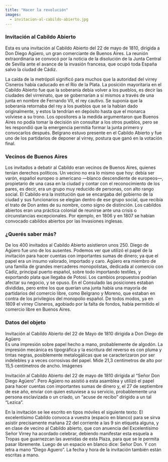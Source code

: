 ```yaml
---
title: "Hacer la revolución"
images:
  - invitacion-al-cabildo-abierto.jpg
---
```


### Invitación al Cabildo Abierto
Esta es una invitación al Cabildo Abierto del 22 de mayo de 1810, dirigida a Don Diego Agüero, un gran comerciante de Buenos Aires. La reunión extraordinaria se convocó por la noticia de la disolución de la Junta Central de Sevilla ante el avance de la invasión francesa, que ocupó toda España salvo la ciudad de Cádiz. 

La caída de la metrópoli significó para muchos que la autoridad del virrey Cisneros había caducado en el Río de la Plata. La posición mayoritaria en el Cabildo Abierto fue que la soberanía debía volver a los pueblos, es decir las ciudades del virreinato, que se gobernarían a sí mismos a través de una junta en nombre de Fernando VII, el rey cautivo. Se suponía que la soberanía retornaba del rey a los pueblos que se la habían dado originalmente, y estos la tendrían en depósito hasta que el monarca volviese a su trono. 
Los opositores a la medida argumentaron que Buenos Aires no podía tomar la decisión sin consultar a los otros pueblos, pero se les respondió que la emergencia permitía formar la junta primero y convocarlos después. Belgrano estuvo presente en el Cabildo Abierto y fue uno de los partidarios de deponer al virrey, postura que ganó en la votación final.

### Vecinos de Buenos Aires 
Los invitados a debatir al Cabildo eran vecinos de Buenos Aires, quienes tenían derechos políticos. Un vecino no era lo mismo que hoy: debía ser varón, español europeo o americano ―blanco descendiente de europeos―, propietario de una casa en la ciudad y contar con el reconocimiento de los pares, es decir, era un grupo muy reducido de personas, con alto rango social. El Cabildo era la institución que se encargaba del gobierno de la ciudad y sus funcionarios se elegían dentro de ese grupo social, que recibía el trato de Don antes de su nombre, como signo de distinción. Los cabildos abiertos eran una práctica colonial de reunirse ante una crisis o circunstancias excepcionales. Por ejemplo, en 1806 y en 1807 se habían convocado cabildos abiertos por las Invasiones inglesas.

### ¿Querés saber más?
De los 400 invitados al Cabildo Abierto asistieron unos 250. Diego de Agüero fue uno de los ausentes. Podemos ver que utilizó el papel de la invitación para hacer cuentas con importantes sumas de dinero; ya que el papel era un insumo valorado, importado y caro. Agüero era miembro de una familia de grandes mercaderes monopolistas, dedicada al comercio con Cádiz, principal puerto español, sobre todo importando textiles, y exportando plata que llegaba de Potosí. Los cambios propuestos podrían afectar su negocio, y se opuso. En el Consulado las posiciones estaban divididas, pero entre los que querían una junta había una mayoría de partidarios del comercio libre, como Belgrano y Moreno, que estaban en contra de los privilegios del monopolio español. De todos modos, ya en 1809 el virrey Cisneros, agobiado por la falta de fondos, había permitido el comercio libre en Buenos Aires.

### Datos del objeto
Invitación al Cabildo Abierto del 22 de Mayo de 1810 dirigida a Don Diego de Agüero  
Es una impresión sobre papel hecho a mano, probablemente de algodón.  La impresión mecánica es tipográfica y la escritura del reverso es con pluma y tintas negras, posiblemente metalogálicas que se caracterizaron por ser indelebles y a veces corrosivas del papel.
Mide 21,3 centímetros de alto por 15,5 centímetros de ancho.
Imágenes


Invitación al Cabildo Abierto del 22 de mayo de 1810 dirigida al “Señor Don Diego Agüero”. Pero Agüero no asistió a esta asamblea y utilizó el papel para hacer cuentas con importantes sumas de dinero y, el 27 de septiembre de ese año, enviar con quien estuviese a su servicio, probablemente una persona esclavizada o un criado, un “acuse de recibo” dirigido a un tal “Lezica”.
 
En la invitación se lee escrito en tipos móviles el siguiente texto: 
El excelentísimo Cabildo convoca a vuestra (espacio en blanco) para se sirva asistir precisamente mañana 22 del corriente a las 9 sin etiqueta alguna, y en clase de vecino al Cabildo abierto, que con anuencia del Excelentísimo Señor Virrey ha acordado celebrar, debiendo manifestar esta esquela a Tropas que guarnezcan las avenidas de esta Plaza, para que se le permita pasar libremente.
Luego de un espacio en blanco dice: Señor Don. Y con letra a mano “Diego Aguero”.
La fecha y hora de la invitación también están escritas a mano.

